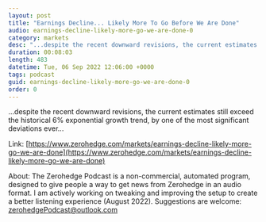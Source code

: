 ```yaml
---
layout: post
title: "Earnings Decline... Likely More To Go Before We Are Done"
audio: earnings-decline-likely-more-go-we-are-done-0
category: markets
desc: "...despite the recent downward revisions, the current estimates still exceed the historical 6% exponential growth trend, by one of the most significant deviations ever..."
duration: 00:08:03
length: 483
datetime: Tue, 06 Sep 2022 12:06:00 +0000
tags: podcast
guid: earnings-decline-likely-more-go-we-are-done-0
order: 0
---
```

...despite the recent downward revisions, the current estimates still exceed the historical 6% exponential growth trend, by one of the most significant deviations ever...

Link: [https://www.zerohedge.com/markets/earnings-decline-likely-more-go-we-are-done](https://www.zerohedge.com/markets/earnings-decline-likely-more-go-we-are-done)

About: The Zerohedge Podcast is a non-commercial, automated program, designed to give people a way to get news from Zerohedge in an audio format.  I am actively working on tweaking and improving the setup to create a better listening experience (August 2022).  Suggestions are welcome: [zerohedgePodcast@outlook.com](mailto:zerohedgePodcast@outlook.com)